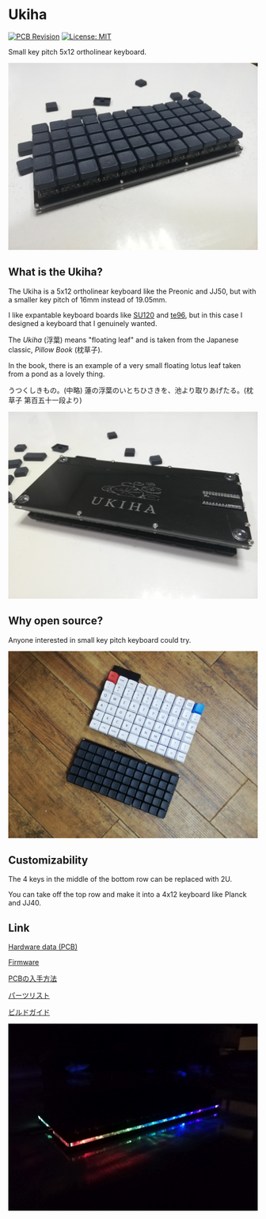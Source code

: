 # Ukiha

[![PCB Revision](https://img.shields.io/badge/PCB%20Revision-2-blue.svg)](https://github.com/e3w2q/te96-keyboard/tree/master/pcb)
[![License: MIT](https://img.shields.io/badge/License-MIT-brightgreen.svg)](https://opensource.org/licenses/MIT)

Small key pitch 5x12 ortholinear keyboard.

![ukiha](doc/ukiha.jpg)

## What is the Ukiha?

The Ukiha is a 5x12 ortholinear keyboard like the Preonic and JJ50, but with a smaller key pitch of 16mm instead of 19.05mm.

I like expantable keyboard boards like [SU120](https://github.com/e3w2q/su120-keyboard) and [te96](https://github.com/e3w2q/te96-keyboard), but in this case I designed a keyboard that I genuinely wanted.

The *Ukiha* (浮葉) means "floating leaf" and is taken from the Japanese classic, *Pillow Book* (枕草子).

In the book, there is an example of a very small floating lotus leaf taken from a pond as a lovely thing.

うつくしきもの。(中略) 蓮の浮葉のいとちひさきを、池より取りあげたる。(枕草子 第百五十一段より)

![ukiha2](doc/ukiha2.jpg)

## Why open source?

Anyone interested in small key pitch keyboard could try.

![ukiha3](doc/ukiha3.jpg)

## Customizability

The 4 keys in the middle of the bottom row can be replaced with 2U.

You can take off the top row and make it into a 4x12 keyboard like Planck and JJ40.

## Link

[Hardware data (PCB)](pcb/)

[Firmware](https://github.com/e3w2q/qmk_firmware/tree/e3w2q/keyboards/e3w2q/ukiha)

[PCBの入手方法](doc/pcb_order_guide_jp.md)

[パーツリスト](doc/bom_list_jp.md)

[ビルドガイド](doc/readme_jp.md)

![ukiha4](doc/ukiha4.jpg)


